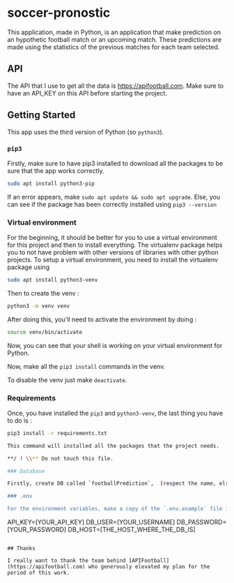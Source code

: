 # soccer-pronostic

This application, made in Python, is an application that make prediction on an hypothetic football match or an upcoming match. These predictions are made using the statistics of the previous matches for each team selected. 

## API

The API that I use to get all the data is https://apifootball.com. Make sure to have an API_KEY on this API before starting the project.

## Getting Started

This app uses the third version of Python (so `python3`).

### `pip3`

Firstly, make sure to have pip3 installed to download all the packages to be sure that the app works correctly.
```bash
sudo apt install python3-pip
```
If an error appears, make `sudo apt update && sudo apt upgrade`. Else, you can see if the package has been correctly installed using `pip3 --version`

### Virtual environment

For the beginning, it should be better for you to use a virtual environment for this project and then to install everything.
The virtualenv package helps you to not have problem with other versions of libraries with other python projects.
To setup a virtual environment, you need to install the virtualenv package using
```bash
sudo apt install python3-venv
```
Then to create the venv :
```bash
python3 -m venv venv
```
After doing this, you'll need to activate the environment by doing :
```bash
source venv/bin/activate
```
Now, you can see that your shell is working on your virtual environment for Python. 

Now, make all the `pip3 install` commands in the venv.

To disable the venv just make `deactivate`.

### Requirements

Once, you have installed the `pip3` and `python3-venv`, the last thing you have to do is :

```bash
pip3 install -r requirements.txt

This command will installed all the packages that the project needs.

**/ ! \\** Do not touch this file.

### Database

Firstly, create DB called `footballPrediction`,  (respect the name, else it won't work), then run the sql script which is located in `/lib/sql/db.sql`

### .env

For the environment variables, make a copy of the `.env.example` file in the root repository. Once, you have done it, include the `API_KEY` that you get in from [APIFootball](https://apifootball.com), the name of the user from the DB with his password, and the host.

```
API_KEY=[YOUR_API_KEY]
DB_USER=[YOUR_USERNAME]
DB_PASSWORD=[YOUR_PASSWORD]
DB_HOST=[THE_HOST_WHERE_THE_DB_IS]
```

## Thanks

I really want to thank the team behind [APIFootball](https://apifootball.com) who generously elevated my plan for the period of this work.

